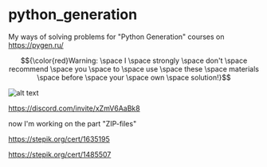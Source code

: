 # python_generation
My ways of solving problems for "Python Generation" courses on https://pygen.ru/

$${\color{red}Warning:  \space I  \space strongly  \space don't  \space recommend  \space you  \space to  \space use  \space these  \space materials  \space before  \space your  \space own  \space solution!}$$

![alt text](https://i.redd.it/a518zgm0vt461.jpg)

https://discord.com/invite/xZmV6AaBk8

now I'm working on the part "ZIP-files"

https://stepik.org/cert/1635195

https://stepik.org/cert/1485507
